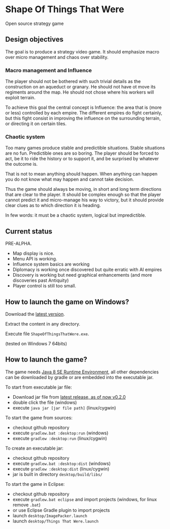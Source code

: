 Shape Of Things That Were
=========================

Open source strategy game

## Design objectives

The goal is to produce a strategy video game. It should emphasize macro over micro management and chaos over stability.

### Macro management and Influence
The player should not be bothered with such trivial details as the construction on an aqueduct or granary. He should not have ot move its regiments around the map. He should not chose where his workers will exploit terrain.

To achieve this goal the central concept is Influence: the area that is (more or less) controlled by each empire. The different empires do fight certainly, but this fight consist in improving the influence on the surrounding terrain, or directing it on certain tiles.

### Chaotic system
Too many games produce stable and predictible situations. Stable situations are no fun. Predictible ones are so boring. The player should be forced to act, be it to ride the history or to support it, and be surprised by whatever the outcome is.

That is not to mean anything should happen. When anything can happen you do not know what may happen and cannot take decision.

Thus the game should always be moving, in short and long term directions that are clear to the player. It should be complex enough so that the player cannot predict it and micro-manage his way to victory, but it should provide clear clues as to which direction it is heading.

In few words: it must be a chaotic system, logical but impredictible.

## Current status

PRE-ALPHA.

 * Map display is nice.
 * Menu API is working.
 * Influence system basics are working
 * Diplomacy is working once discovered but quite erratic with AI empires
 * Discovery is working but need graphical enhancements (and more discoveries past Antiquity)
 * Player control is still too small.

## How to launch the game on Windows?

Download the [latest version](https://github.com/guillaume-alvarez/ShapeOfThingsThatWere/releases/download/v0.2.0/ShapeOfThingsThatWere-0.2.0.zip).

Extract the content in any directory.

Execute file `ShapeOfThingsThatWere.exe`.

(tested on Windows 7 64bits)

## How to launch the game?

The game needs [Java 8 SE Runtime Environment](http://www.oracle.com/technetwork/java/javase/downloads/jre8-downloads-2133155.html), all other dependencies can be downloaded by gradle or are embedded into the executable jar.

To start from executable jar file:
 * Download jar file from [latest release, as of now v0.2.0](https://github.com/guillaume-alvarez/ShapeOfThingsThatWere/releases/tag/v0.2.0)
 * double click the file (windows)
 * execute `java jar [jar file path]` (linux/cygwin)

To start the game from sources:
 * checkout github repository
 * execute `gradlew.bat :desktop:run` (windows)
 * execute `gradlew :desktop:run` (linux/cygwin)

To create an executable jar:
 * checkout github repository
 * execute `gradlew.bat :desktop:dist` (windows)
 * execute `gradlew :desktop:dist` (linux/cygwin)
 * jar is built in directory `desktop/build/libs/`

To start the game in Eclipse:
 * checkout github repository
 * execute `gradlew.bat eclipse` and import projects (windows, for linux remove `.bat`)
 * or use Eclipse Gradle plugin to import projects
 * launch `desktop/ImagePacker.launch`
 * launch `desktop/Things That Were.launch`
